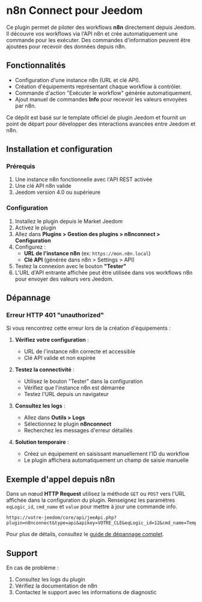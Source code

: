 # n8n Connect pour Jeedom

Ce plugin permet de piloter des workflows **n8n** directement depuis Jeedom. Il découvre vos workflows via l'API n8n et crée automatiquement une commande pour les exécuter. Des commandes d'information peuvent être ajoutées pour recevoir des données depuis n8n.

## Fonctionnalités

- Configuration d'une instance n8n (URL et clé API).
- Création d'équipements représentant chaque workflow à contrôler.
- Commande d'action "Exécuter le workflow" générée automatiquement.
- Ajout manuel de commandes **Info** pour recevoir les valeurs envoyées par n8n.

Ce dépôt est basé sur le template officiel de plugin Jeedom et fournit un point de départ pour développer des interactions avancées entre Jeedom et n8n.

## Installation et configuration

### Prérequis

1. Une instance n8n fonctionnelle avec l'API REST activée
2. Une clé API n8n valide
3. Jeedom version 4.0 ou supérieure

### Configuration

1. Installez le plugin depuis le Market Jeedom
2. Activez le plugin
3. Allez dans **Plugins > Gestion des plugins > n8nconnect > Configuration**
4. Configurez :
   - **URL de l'instance n8n** (ex: `https://mon.n8n.local`)
   - **Clé API** (générée dans n8n > Settings > API)
5. Testez la connexion avec le bouton **"Tester"**
6. L'URL d'API entrante affichée peut être utilisée dans vos workflows n8n pour envoyer des valeurs vers Jeedom.

## Dépannage

### Erreur HTTP 401 "unauthorized"

Si vous rencontrez cette erreur lors de la création d'équipements :

1. **Vérifiez votre configuration** :
   - URL de l'instance n8n correcte et accessible
   - Clé API valide et non expirée

2. **Testez la connectivité** :
   - Utilisez le bouton "Tester" dans la configuration
   - Vérifiez que l'instance n8n est démarrée
   - Testez l'URL depuis un navigateur

3. **Consultez les logs** :
   - Allez dans **Outils > Logs**
   - Sélectionnez le plugin **n8nconnect**
   - Recherchez les messages d'erreur détaillés

4. **Solution temporaire** :
   - Créez un équipement en saisissant manuellement l'ID du workflow
   - Le plugin affichera automatiquement un champ de saisie manuelle

## Exemple d'appel depuis n8n

Dans un nœud **HTTP Request** utilisez la méthode `GET` ou `POST` vers l'URL affichée dans la configuration du plugin. Renseignez les paramètres `eqLogic_id`, `cmd_name` et `value` pour mettre à jour une commande info.

```text
https://votre-jeedom/core/api/jeeApi.php?plugin=n8nconnect&type=api&apikey=VOTRE_CLE&eqLogic_id=12&cmd_name=Température&value=21
```

Pour plus de détails, consultez le [guide de dépannage complet](docs/fr_FR/troubleshooting.md).

## Support

En cas de problème :
1. Consultez les logs du plugin
2. Vérifiez la documentation de n8n
3. Contactez le support avec les informations de diagnostic
